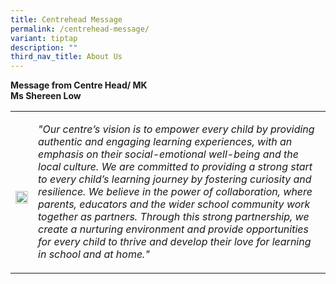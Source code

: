 ```yaml
---
title: Centrehead Message
permalink: /centrehead-message/
variant: tiptap
description: ""
third_nav_title: About Us
---
```

<p><strong>Message from Centre Head/ MK</strong> 
<br><strong>Ms Shereen Low</strong>
</p>
<table style="minWidth: 50px">
<colgroup>
<col>
<col>
</colgroup>
<tbody>
<tr>
<th rowspan="1" colspan="1">
<p></p>
<div class="isomer-image-wrapper">
<img style="width: 100%" height="auto" width="100%" alt="" src="/images/Head_MK.png">
</div>
</th>
<td rowspan="1" colspan="1">
<p><em>"Our centre’s vision is to empower every child by providing authentic and engaging learning experiences, with an emphasis on their social-emotional well-being and the local culture. We are committed to providing a strong start to every child’s learning journey by fostering curiosity and resilience. We believe in the power of collaboration, where parents, educators and the wider school community work together as partners. Through this strong partnership, we create a nurturing environment and provide opportunities for every child to thrive and develop their love for learning in school and at home."</em>
</p>
</td>
</tr>
</tbody>
</table>
<p></p>